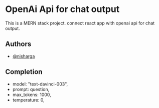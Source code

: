 
# OpenAi Api for chat output

This is a MERN stack project. connect react app with openai api for chat output. 

## Authors

- [@nisharga](https://www.github.com/nisharga)


## Completion

- model: "text-davinci-003",
- prompt: question,
- max_tokens: 1000,
- temperature: 0,


  
